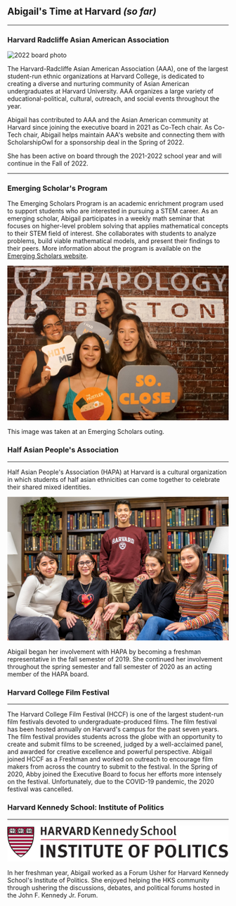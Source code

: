 ## Abigail's Time at Harvard *(so far)*
-------------------------

### Harvard Radcliffe Asian American Association

![2022 board photo](https://github.com/abical/abical.github.io/blob/master/p%20image/DSC03426.JPG?raw=true)

The Harvard-Radcliffe Asian American Association (AAA), one of the largest student-run ethnic organizations at Harvard College, is dedicated to creating a diverse and nurturing community of Asian American undergraduates at Harvard University. AAA organizes a large variety of educational-political, cultural, outreach, and social events throughout the year.

Abigail has contributed to AAA and the Asian American community at Harvard since joining the executive board in 2021 as Co-Tech chair. As Co-Tech chair, Abigail helps maintain AAA's website and connecting them with ScholarshipOwl for a sponsorship deal in the Spring of 2022. 

She has been active on board through the 2021-2022 school year and will continue in the Fall of 2022. 

-------------------------
### Emerging Scholar's Program

The Emerging Scholars Program is an academic enrichment program used to support students who are interested in pursuing a STEM career. As an emerging scholar, Abigail participates in a weekly math seminar that focuses on higher-level problem solving that applies mathematical concepts to their STEM field of interest. She collaborates with students to analyze problems, build viable mathematical models, and present their findings to their peers. More information about the program is available on the [Emerging Scholars website](https://emergingscholars.math.harvard.edu/about).

![emerging scholars outing](https://github.com/abical/abical.github.io/blob/master/p%20image/emerging%20scholars%20program%20img.jpg?raw=true)

This image was taken at an Emerging Scholars outing.

### Half Asian People's Association
-------------------------
Half Asian People's Association (HAPA) at Harvard is a cultural organization in which students of half asian ethnicities can come together to celebrate their shared mixed identities. 

![HAPA IMG](https://github.com/abical/abical.github.io/blob/master/p%20image/HAPA-Fall-2019-67%20(1).jpg?raw=true)

Abigail began her involvement with HAPA by becoming a freshman representative in the fall semester of 2019. She continued her involvement throughout the spring semester and fall semester of 2020 as an acting member of the HAPA board. 

### Harvard College Film Festival
-------------------------
The Harvard College Film Festival (HCCF) is one of the largest student-run film festivals devoted to undergraduate-produced films. The film festival has been hosted annually on Harvard's campus for the past seven years. 
The film festival provides students across the globe with an opportunity to create and submit films to be screened, judged by a well-acclaimed panel, and awarded for creative excellence and powerful perspective. Abigail joined HCCF as a Freshman and worked on outreach to encourage film makers from across the country to submit to the festival. In the Spring of 2020, Abby joined the Executive Board to focus her efforts more intensely on the festival. Unfortunately, due to the COVID-19 pandemic, the 2020 festival was cancelled.

### Harvard Kennedy School: Institute of Politics
-------------------------

![hks logo](https://github.com/abical/abical.github.io/blob/master/p%20image/hks%20logo.png?raw=true)

In her freshman year, Abigail worked as a Forum Usher for Harvard Kennedy School's Institute of Politics. She enjoyed helping the HKS community through ushering the discussions, debates, and political forums hosted in the John F. Kennedy Jr. Forum. 
